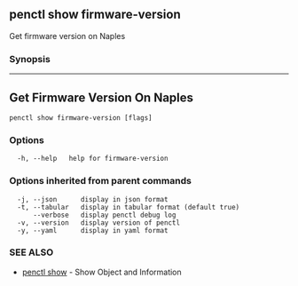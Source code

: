 ## penctl show firmware-version

Get firmware version on Naples

### Synopsis



--------------------------------
 Get Firmware Version On Naples 
--------------------------------


```
penctl show firmware-version [flags]
```

### Options

```
  -h, --help   help for firmware-version
```

### Options inherited from parent commands

```
  -j, --json      display in json format
  -t, --tabular   display in tabular format (default true)
      --verbose   display penctl debug log
  -v, --version   display version of penctl
  -y, --yaml      display in yaml format
```

### SEE ALSO
* [penctl show](penctl_show.md)	 - Show Object and Information

